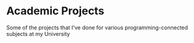 # Academic Projects
Some of the projects that I've done for various programming-connected subjects at my University
